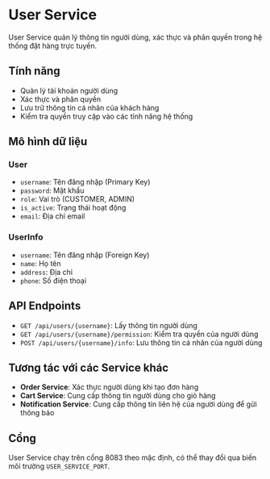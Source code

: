 # User Service

User Service quản lý thông tin người dùng, xác thực và phân quyền trong hệ thống đặt hàng trực tuyến.

## Tính năng

- Quản lý tài khoản người dùng
- Xác thực và phân quyền
- Lưu trữ thông tin cá nhân của khách hàng
- Kiểm tra quyền truy cập vào các tính năng hệ thống

## Mô hình dữ liệu

### User
- `username`: Tên đăng nhập (Primary Key)
- `password`: Mật khẩu
- `role`: Vai trò (CUSTOMER, ADMIN)
- `is_active`: Trạng thái hoạt động
- `email`: Địa chỉ email

### UserInfo
- `username`: Tên đăng nhập (Foreign Key)
- `name`: Họ tên
- `address`: Địa chỉ
- `phone`: Số điện thoại

## API Endpoints

- `GET /api/users/{username}`: Lấy thông tin người dùng
- `GET /api/users/{username}/permission`: Kiểm tra quyền của người dùng
- `POST /api/users/{username}/info`: Lưu thông tin cá nhân của người dùng

## Tương tác với các Service khác

- **Order Service**: Xác thực người dùng khi tạo đơn hàng
- **Cart Service**: Cung cấp thông tin người dùng cho giỏ hàng
- **Notification Service**: Cung cấp thông tin liên hệ của người dùng để gửi thông báo

## Cổng

User Service chạy trên cổng 8083 theo mặc định, có thể thay đổi qua biến môi trường `USER_SERVICE_PORT`. 